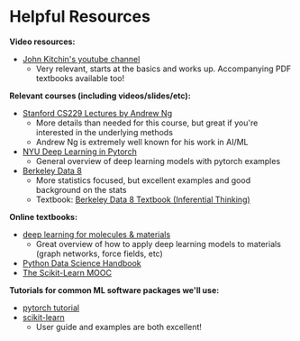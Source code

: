 # Helpful Resources
**Video resources:**
* [John Kitchin's youtube channel](https://www.youtube.com/c/JohnKitchin/videos)
    * Very relevant, starts at the basics and works up. Accompanying PDF textbooks available too!
    
**Relevant courses (including videos/slides/etc):**
* [Stanford CS229 Lectures by Andrew Ng](https://www.youtube.com/playlist?list=PLoROMvodv4rMiGQp3WXShtMGgzqpfVfbU)
    * More details than needed for this course, but great if you're interested in the underlying methods
    * Andrew Ng is extremely well known for his work in AI/ML
* [NYU Deep Learning in Pytorch](https://atcold.github.io/pytorch-Deep-Learning/)
    * General overview of deep learning models with pytorch examples
* [Berkeley Data 8](http://data8.org/sp22/)
    * More statistics focused, but excellent examples and good background on the stats
    * Textbook: [Berkeley Data 8 Textbook (Inferential Thinking)](https://inferentialthinking.com/chapters/intro.html)
    
**Online textbooks:**
* [deep learning for molecules & materials](https://dmol.pub/)
    * Great overview of how to apply deep learning models to materials (graph networks, force fields, etc)
* [Python Data Science Handbook](https://jakevdp.github.io/PythonDataScienceHandbook/)
* [The Scikit-Learn MOOC](https://inria.github.io/scikit-learn-mooc/)

**Tutorials for common ML software packages we'll use:**
* [pytorch tutorial](https://pytorch.org/tutorials/beginner/basics/intro.html)
* [scikit-learn](https://scikit-learn.org/stable/)
    * User guide and examples are both excellent!